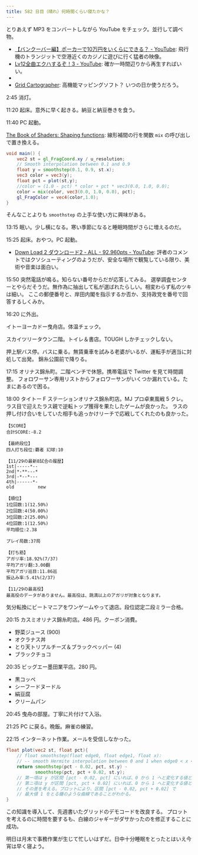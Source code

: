```yaml
---
title: 582 日目（晴れ）何時間くらい寝たかな？
---
```


とりあえず MP3 をコンバートしながら YouTube をチェック。並行して調べ物。

* [【バンクーバー編】ポーカーで10万円をいくらにできる？ - YouTube](https://www.youtube.com/watch?v=g5Y7wToYww8):
  飛行機のトランジットで空港近くのカジノに遊びに行く猛者の映像。
* [Lv12全曲エクハするぞ！3 - YouTube](https://www.youtube.com/watch?v=SERr6tGk0jU):
  確か一時間辺りから再生すればいい。
* [The Book of Shaders]: 完成している記事から読んでいくか。
* [Grid Cartographer](http://gridcartographer.com/):
  高機能マッピングソフト？ いつの日か使うだろう。

2:45 消灯。

11:20 起床。意外に早く起きる。納豆と納豆巻きを食う。

11:40 PC 起動。

[The Book of Shaders: Shaping functions](https://thebookofshaders.com/05/):
線形補間の行を関数 `mix` の呼び出しで置き換える。

```glsl
void main() {
    vec2 st = gl_FragCoord.xy / u_resolution;
    // Smooth interpolation between 0.1 and 0.9
    float y = smoothstep(0.1, 0.9, st.x);
    vec3 color = vec3(y);
    float pct = plot(st,y);
    //color = (1.0 - pct) * color + pct * vec3(0.0, 1.0, 0.0);
    color = mix(color, vec3(0.0, 1.0, 0.0), pct);
    gl_FragColor = vec4(color,1.0);
}
```

そんなことよりも `smoothstep` の上手な使い方に興味がある。

13:15 眠い。少し横になる。寒い季節になると睡眠時間がさらに増えるのだ。

15:25 起床。おやつ。PC 起動。

* [Down Load 2 ダウンロード2 - ALL - 92.960pts - YouTube](https://www.youtube.com/watch?v=DKu1Nh_6jNk):
  評者のコメントではクソシューティングのようだが、安全な場所で観覧している限り、美術や音楽は面白い。

15:50 突然電話が鳴る。知らない番号からだが応答してみる。
選挙調査センターとやらだそうだ。無作為に抽出して私が選ばれたらしい。相変わらず私のツキは細い。
ここの郵便番号と、岸田内閣を指示するか否か、支持政党を番号で回答するしくみか。

16:20 に外出。

イトーヨーカドー曳舟店。体温チェック。

スカイツリータウン二階。トイレ＆書店。TOUGH しかチェックしない。

押上駅バス停。バスに乗る。無賃乗車を試みる老婆がいるが、運転手が適当に対処して出発。
錦糸公園前で降りる。

17:15 オリナス錦糸町。二階ベンチで休憩。携帯電話で Twitter を見て時間調整。
フォロワーサン専用リストからフォロワーサンがいくつか漏れている。たまにあるので困る。

18:00 タイトー F ステーションオリナス錦糸町店。MJ プロ卓東風戦 5 クレ。
ラス目で迎えたラス親で逆転トップ獲得を果たしたゲームが良かった。
ラスの押し付け合いをしていた相手も追っかけリーチで応戦してくれたのも良かった。

```text
【SCORE】
合計SCORE:-8.2

【最終段位】
四人打ち段位:覇者 幻球:10

【11/29の最新8試合の履歴】
1st|-----*--
2nd|*-**---*
3rd|-*--*---
4th|------*-
old         new

【順位】
1位回数:1(12.50%)
2位回数:4(50.00%)
3位回数:2(25.00%)
4位回数:1(12.50%)
平均順位:2.38

プレイ局数:37局

【打ち筋】
アガリ率:18.92%(7/37)
平均アガリ翻:3.00翻
平均アガリ巡目:11.86巡
振込み率:5.41%(2/37)

【11/29の最高役】
最高役のデータがありません。最高役は、跳満以上のアガリが対象となります。
```

気分転換にビートマニアをワンゲームやって退店。段位認定二段ミラー合格。

20:15 カスミオリナス錦糸町店。486 円。クーポン消費。

* 野菜ジュース (900)
* オクラナス丼
* とり天トリプルチーズ＆ブラックペッパー (4)
* ブラックチョコ

20:35 ビッグエー墨田業平店。280 円。

* 黒コッペ
* シーフードヌードル
* 絹豆腐
* クリームパン

20:45 曳舟の部屋。丁寧に片付けて入浴。

21:25 PC に戻る。晩飯。麻雀の練習。

22:15 インターネット作業。メールを受信しなかった。

```glsl
float plot(vec2 st, float pct){
    // float smoothstep(float edge0, float edge1, float x):
    // -- smooth Hermite interpolation between 0 and 1 when edge0 < x < edge1
    return smoothstep(pct - 0.02, pct, st.y) -
           smoothstep(pct, pct + 0.02, st.y);
    // 第一項は y が区間 [pct - 0.02, pct] にいれば、0 から 1 へと変化する値となる。
    // 第ニ項は y が区間 [pct, pct + 0.02] にいれば、0 から 1 へと変化する値となる。
    // その差を考える。プロットにより、区間 [pct - 0.02, pct + 0.02] で
    // 最大値 1 をとる鐘のような曲線であることがわかる。
}
```

この知識を導入して、先週書いたグリッドのデモコードを改良する。
プロットを考えるのに時間を要するも、白線のジャギーがダサかったのを修正することに成功。

明日は月末で事務作業が生じて忙しいはずだ。日中十分睡眠をとったとはいえ今宵は早く寝よう。

[The Book of Shaders]: https://thebookofshaders.com/
